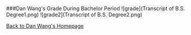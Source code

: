 ###Dan Wang's Grade During Bachelor Period
![grade](Transcript of B.S. Degree1.png)
![grade2](Transcript of B.S. Degree2.png)

[Back to Dan Wang's Homepage](https://danwangpku.github.io/index.html)